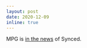 ```yaml
---
layout: post
date: 2020-12-09
inline: true
---
```


MPG is [in the news](https://syncedreview.com/2020/12/09/this-pizza-does-not-exist-stylegan2-based-model-generates-photo-realistic-pizza-images/) of Synced.
